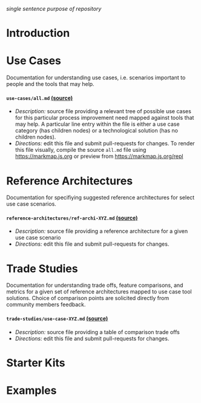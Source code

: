 _single sentence purpose of repository_

# Introduction

# Use Cases

Documentation for understanding use cases, i.e. scenarios important to people and the tools that may help.

#### `use-cases/all.md` [(source)](https://github.com/slim/[REPOSITORY_NAME_HERE]/blob/main/use-cases/all.md)

- _Description:_ source file providing a relevant tree of possible use cases for this particular process improvement need mapped against tools that may help. A particular line entry within the file is either a use case category (has children nodes) or a technological solution (has no children nodes).
- _Directions:_ edit this file and submit pull-requests for changes. To render this file visually, compile the source `all.md` file using https://markmap.js.org or preview from https://markmap.js.org/repl

# Reference Architectures

Documentation for specifiying suggested reference architectures for select use case scenarios. 

#### `reference-architectures/ref-archi-XYZ.md` [(source)](https://github.com/slim/[REPOSITORY_NAME_HERE]/blob/main/reference-architectures/reference-architecture-XYZ.md)

- _Description:_ source file providing a reference architecture for a given use case scenario
- _Directions:_ edit this file and submit pull-requests for changes.

# Trade Studies

Documentation for understanding trade offs, feature comparisons, and metrics for a given set of reference architectures mapped to use case tool solutions. Choice of comparison points are solicited directly from community members feedback.

#### `trade-studies/use-case-XYZ.md` [(source)](https://github.com/slim/[REPOSITORY_NAME_HERE]/blob/main/trade-studies/use-case-XYZ.md)

- _Description:_ source file providing a table of comparison trade offs
- _Directions:_ edit this file and submit pull-requests for changes.

# Starter Kits

# Examples
